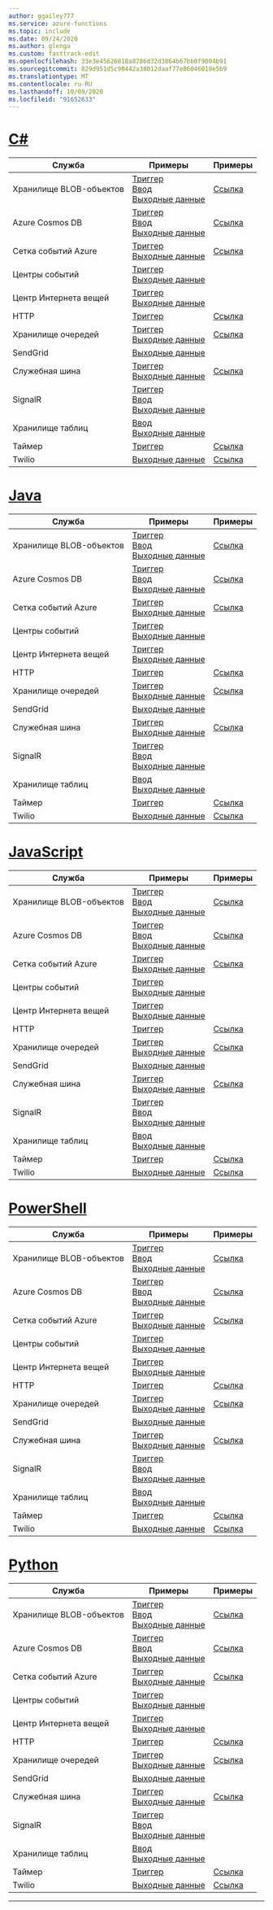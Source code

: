 ```yaml
---
author: ggailey777
ms.service: azure-functions
ms.topic: include
ms.date: 09/24/2020
ms.author: glenga
ms.custom: fasttrack-edit
ms.openlocfilehash: 33e3e45626818a8786d32d3864b67bb0f9004b91
ms.sourcegitcommit: 829d951d5c90442a38012daaf77e86046018e5b9
ms.translationtype: MT
ms.contentlocale: ru-RU
ms.lasthandoff: 10/09/2020
ms.locfileid: "91652633"
---
```

# <a name="c"></a>[C#](#tab/csharp)

| Служба | Примеры | Примеры |
| ---- | ----- | ------ | 
| Хранилище BLOB-объектов | [Триггер](../articles/azure-functions/functions-bindings-storage-blob-trigger.md?tabs=csharp#example)<br/>[Ввод](../articles/azure-functions/functions-bindings-storage-blob-input.md?tabs=csharp#example)<br/>[Выходные данные](../articles/azure-functions/functions-bindings-storage-blob-output.md?tabs=csharp#example) | [Ссылка](https://www.serverlesslibrary.net/?technology=Blob%20Storage&language=C%23) |
| Azure Cosmos DB |[Триггер](../articles/azure-functions/functions-bindings-cosmosdb-v2-trigger.md?tabs=csharp#example)<br/>[Ввод](../articles/azure-functions/functions-bindings-cosmosdb-v2-input.md?tabs=csharp#example)<br/>[Выходные данные](../articles/azure-functions/functions-bindings-cosmosdb-v2-output.md?tabs=csharp#example) | [Ссылка](https://www.serverlesslibrary.net/?technology=Cosmos%2CCosmos%20DB&language=C%23) |
| Сетка событий Azure |[Триггер](../articles/azure-functions/functions-bindings-event-grid-trigger.md?tabs=csharp#example)<br/>[Выходные данные](../articles/azure-functions/functions-bindings-event-grid-output.md?tabs=csharp#example) | [Ссылка](https://www.serverlesslibrary.net/?technology=Event%20Grid&language=C%23) |
| Центры событий |[Триггер](../articles/azure-functions/functions-bindings-event-hubs-trigger.md?tabs=csharp#example)<br/>[Выходные данные](../articles/azure-functions/functions-bindings-event-hubs-output.md?tabs=csharp#example) | |
| Центр Интернета вещей |[Триггер](../articles/azure-functions/functions-bindings-event-iot-trigger.md?tabs=csharp#example)<br/>[Выходные данные](../articles/azure-functions/functions-bindings-event-iot-output.md?tabs=csharp#example) | |
| HTTP |[Триггер](../articles/azure-functions/functions-bindings-http-webhook-trigger.md?tabs=csharp#example) | [Ссылка](https://www.serverlesslibrary.net/?language=C%23&filtertext=http) |
| Хранилище очередей | [Триггер](../articles/azure-functions/functions-bindings-storage-queue-trigger.md?tabs=csharp#example)<br/>[Выходные данные](../articles/azure-functions/functions-bindings-storage-queue-output.md?tabs=csharp#example) | [Ссылка](https://www.serverlesslibrary.net/?technology=Storage%20Queue&language=C%23) |
| SendGrid | [Выходные данные](../articles/azure-functions/functions-bindings-sendgrid.md?tabs=csharp#example) | |
| Служебная шина |[Триггер](../articles/azure-functions/functions-bindings-service-bus-trigger.md?tabs=csharp#example)<br/>[Выходные данные](../articles/azure-functions/functions-bindings-service-bus-output.md?tabs=csharp#example) | [Ссылка](https://www.serverlesslibrary.net/?technology=Service%20Bus%20Queue&language=C%23) |
| SignalR| [Триггер](../articles/azure-functions/functions-bindings-signalr-service-trigger.md?tabs=csharp#example)<br/>[Ввод](../articles/azure-functions/functions-bindings-signalr-service-input.md?tabs=csharp#example)<br/>[Выходные данные](../articles/azure-functions/functions-bindings-signalr-service-output.md?tabs=csharp) | |
| Хранилище таблиц| [Ввод](../articles/azure-functions/functions-bindings-storage-table.md?tabs=csharp#input)<br/>[Выходные данные](../articles/azure-functions/functions-bindings-storage-table.md?tabs=csharp#output) | |
| Таймер | [Триггер](../articles/azure-functions/functions-bindings-timer.md?tabs=csharp#example) | [Ссылка](https://www.serverlesslibrary.net/?language=C%23&filtertext=timer) |
| Twilio | [Выходные данные](../articles/azure-functions/functions-bindings-twilio.md?tabs=csharp#example---functions-2x-and-higher) | [Ссылка](https://www.serverlesslibrary.net/?language=C%23&filtertext=twilio) |

# <a name="java"></a>[Java](#tab/java)

| Служба | Примеры | Примеры |
| ---- | ----- | ------ | 
| Хранилище BLOB-объектов | [Триггер](../articles/azure-functions/functions-bindings-storage-blob-trigger.md?tabs=java#example)<br/>[Ввод](../articles/azure-functions/functions-bindings-storage-blob-input.md?tabs=java#example)<br/>[Выходные данные](../articles/azure-functions/functions-bindings-storage-blob-output.md?tabs=java#example) | [Ссылка](https://www.serverlesslibrary.net/?technology=Blob%20Storage&language=Java) |
| Azure Cosmos DB |[Триггер](../articles/azure-functions/functions-bindings-cosmosdb-v2-trigger.md?tabs=java#example)<br/>[Ввод](../articles/azure-functions/functions-bindings-cosmosdb-v2-input.md?tabs=java#example)<br/>[Выходные данные](../articles/azure-functions/functions-bindings-cosmosdb-v2-output.md?tabs=java#example) | [Ссылка](https://www.serverlesslibrary.net/?technology=Cosmos%2CCosmos%20DB&language=Java) |
| Сетка событий Azure |[Триггер](../articles/azure-functions/functions-bindings-event-grid-trigger.md?tabs=java#example)<br/>[Выходные данные](../articles/azure-functions/functions-bindings-event-grid-output.md?tabs=java#example) | [Ссылка](https://www.serverlesslibrary.net/?technology=Event%20Grid&language=Java) |
| Центры событий |[Триггер](../articles/azure-functions/functions-bindings-event-hubs-trigger.md?tabs=java#example)<br/>[Выходные данные](../articles/azure-functions/functions-bindings-event-hubs-output.md?tabs=java#example) | |
| Центр Интернета вещей |[Триггер](../articles/azure-functions/functions-bindings-event-iot-trigger.md?tabs=java#example)<br/>[Выходные данные](../articles/azure-functions/functions-bindings-event-iot-output.md?tabs=java#example) | |
| HTTP |[Триггер](../articles/azure-functions/functions-bindings-http-webhook-trigger.md?tabs=java#example) | [Ссылка](https://www.serverlesslibrary.net/?language=Java&filtertext=http) |
| Хранилище очередей | [Триггер](../articles/azure-functions/functions-bindings-storage-queue-trigger.md?tabs=java#example)<br/>[Выходные данные](../articles/azure-functions/functions-bindings-storage-queue-output.md?tabs=java#example) | [Ссылка](https://www.serverlesslibrary.net/?technology=Storage%20Queue&language=Java) |
| SendGrid | [Выходные данные](../articles/azure-functions/functions-bindings-sendgrid.md?tabs=java#example) | |
| Служебная шина |[Триггер](../articles/azure-functions/functions-bindings-service-bus-trigger.md?tabs=java#example)<br/>[Выходные данные](../articles/azure-functions/functions-bindings-service-bus-output.md?tabs=java#example) | [Ссылка](https://www.serverlesslibrary.net/?technology=Service%20Bus%20Queue&language=Java) |
| SignalR| [Триггер](../articles/azure-functions/functions-bindings-signalr-service-trigger.md?tabs=java#example)<br/>[Ввод](../articles/azure-functions/functions-bindings-signalr-service-input.md?tabs=java#example)<br/>[Выходные данные](../articles/azure-functions/functions-bindings-signalr-service-output.md?tabs=java) | |
| Хранилище таблиц| [Ввод](../articles/azure-functions/functions-bindings-storage-table.md?tabs=java#input)<br/>[Выходные данные](../articles/azure-functions/functions-bindings-storage-table.md?tabs=java#output) | |
| Таймер | [Триггер](../articles/azure-functions/functions-bindings-timer.md?tabs=java#example) | [Ссылка](https://www.serverlesslibrary.net/?language=Java&filtertext=timer) |
| Twilio | [Выходные данные](../articles/azure-functions/functions-bindings-twilio.md?tabs=java#example---functions-2x-and-higher) | [Ссылка](https://www.serverlesslibrary.net/?language=Java&filtertext=twilio) |

# <a name="javascript"></a>[JavaScript](#tab/javascript)

| Служба | Примеры | Примеры |
| ---- | ----- | ------ | 
| Хранилище BLOB-объектов | [Триггер](../articles/azure-functions/functions-bindings-storage-blob-trigger.md?tabs=javascript#example)<br/>[Ввод](../articles/azure-functions/functions-bindings-storage-blob-input.md?tabs=javascript#example)<br/>[Выходные данные](../articles/azure-functions/functions-bindings-storage-blob-output.md?tabs=javascript#example) | [Ссылка](https://www.serverlesslibrary.net/?technology=Blob%20Storage&language=JavaScript) |
| Azure Cosmos DB |[Триггер](../articles/azure-functions/functions-bindings-cosmosdb-v2-trigger.md?tabs=javascript#example)<br/>[Ввод](../articles/azure-functions/functions-bindings-cosmosdb-v2-input.md?tabs=javascript#example)<br/>[Выходные данные](../articles/azure-functions/functions-bindings-cosmosdb-v2-output.md?tabs=javascript#example) | [Ссылка](https://www.serverlesslibrary.net/?technology=Cosmos%2CCosmos%20DB&language=JavaScript) |
| Сетка событий Azure |[Триггер](../articles/azure-functions/functions-bindings-event-grid-trigger.md?tabs=javascript#example)<br/>[Выходные данные](../articles/azure-functions/functions-bindings-event-grid-output.md?tabs=javascript#example) | [Ссылка](https://www.serverlesslibrary.net/?technology=Event%20Grid&language=JavaScript) |
| Центры событий |[Триггер](../articles/azure-functions/functions-bindings-event-hubs-trigger.md?tabs=javascript#example)<br/>[Выходные данные](../articles/azure-functions/functions-bindings-event-hubs-output.md?tabs=javascript#example) | |
| Центр Интернета вещей |[Триггер](../articles/azure-functions/functions-bindings-event-iot-trigger.md?tabs=javascript#example)<br/>[Выходные данные](../articles/azure-functions/functions-bindings-event-iot-output.md?tabs=javascript#example) | |
| HTTP |[Триггер](../articles/azure-functions/functions-bindings-http-webhook-trigger.md?tabs=javascript#example) | [Ссылка](https://www.serverlesslibrary.net/?language=JavaScript&filtertext=http) |
| Хранилище очередей | [Триггер](../articles/azure-functions/functions-bindings-storage-queue-trigger.md?tabs=javascript#example)<br/>[Выходные данные](../articles/azure-functions/functions-bindings-storage-queue-output.md?tabs=javascript#example) | [Ссылка](https://www.serverlesslibrary.net/?technology=Storage%20Queue&language=JavaScript) |
| SendGrid | [Выходные данные](../articles/azure-functions/functions-bindings-sendgrid.md?tabs=javascript#example) | |
| Служебная шина |[Триггер](../articles/azure-functions/functions-bindings-service-bus-trigger.md?tabs=javascript#example)<br/>[Выходные данные](../articles/azure-functions/functions-bindings-service-bus-output.md?tabs=javascript#example) | [Ссылка](https://www.serverlesslibrary.net/?technology=Service%20Bus%20Queue&language=JavaScript) |
| SignalR| [Триггер](../articles/azure-functions/functions-bindings-signalr-service-trigger.md?tabs=javascript#example)<br/>[Ввод](../articles/azure-functions/functions-bindings-signalr-service-input.md?tabs=javascript#example)<br/>[Выходные данные](../articles/azure-functions/functions-bindings-signalr-service-output.md?tabs=javascript) | |
| Хранилище таблиц| [Ввод](../articles/azure-functions/functions-bindings-storage-table.md?tabs=javascript#input)<br/>[Выходные данные](../articles/azure-functions/functions-bindings-storage-table.md?tabs=javascript#output) | |
| Таймер | [Триггер](../articles/azure-functions/functions-bindings-timer.md?tabs=javascript#example) | [Ссылка](https://www.serverlesslibrary.net/?language=JavaScript&filtertext=timer) |
| Twilio | [Выходные данные](../articles/azure-functions/functions-bindings-twilio.md?tabs=javascript#example---functions-2x-and-higher) | [Ссылка](https://www.serverlesslibrary.net/?language=JavaScript&filtertext=twilio) |

# <a name="powershell"></a>[PowerShell](#tab/powershell)

| Служба | Примеры | Примеры |
| ---- | ----- | ------ | 
| Хранилище BLOB-объектов | [Триггер](../articles/azure-functions/functions-bindings-storage-blob-trigger.md?tabs=powershell#example)<br/>[Ввод](../articles/azure-functions/functions-bindings-storage-blob-input.md?tabs=powershell#example)<br/>[Выходные данные](../articles/azure-functions/functions-bindings-storage-blob-output.md?tabs=powershell#example) | [Ссылка](https://www.serverlesslibrary.net/?technology=Blob%20Storage&language=PowerShell) |
| Azure Cosmos DB |[Триггер](../articles/azure-functions/functions-bindings-cosmosdb-v2-trigger.md?tabs=powershell#example)<br/>[Ввод](../articles/azure-functions/functions-bindings-cosmosdb-v2-input.md?tabs=powershell#example)<br/>[Выходные данные](../articles/azure-functions/functions-bindings-cosmosdb-v2-output.md?tabs=powershell#example) | [Ссылка](https://www.serverlesslibrary.net/?technology=Cosmos%2CCosmos%20DB&language=PowerShell) |
| Сетка событий Azure |[Триггер](../articles/azure-functions/functions-bindings-event-grid-trigger.md?tabs=powershell#example)<br/>[Выходные данные](../articles/azure-functions/functions-bindings-event-grid-output.md?tabs=powershell#example) | [Ссылка](https://www.serverlesslibrary.net/?technology=Event%20Grid&language=PowerShell) |
| Центры событий |[Триггер](../articles/azure-functions/functions-bindings-event-hubs-trigger.md?tabs=powershell#example)<br/>[Выходные данные](../articles/azure-functions/functions-bindings-event-hubs-output.md?tabs=powershell#example) | |
| Центр Интернета вещей |[Триггер](../articles/azure-functions/functions-bindings-event-iot-trigger.md?tabs=powershell#example)<br/>[Выходные данные](../articles/azure-functions/functions-bindings-event-iot-output.md?tabs=powershell#example) | |
| HTTP |[Триггер](../articles/azure-functions/functions-bindings-http-webhook-trigger.md?tabs=powershell#example) | [Ссылка](https://www.serverlesslibrary.net/?language=PowerShell&filtertext=http) |
| Хранилище очередей | [Триггер](../articles/azure-functions/functions-bindings-storage-queue-trigger.md?tabs=powershell#example)<br/>[Выходные данные](../articles/azure-functions/functions-bindings-storage-queue-output.md?tabs=powershell#example) | [Ссылка](https://www.serverlesslibrary.net/?technology=Storage%20Queue&language=PowerShell) |
| SendGrid | [Выходные данные](../articles/azure-functions/functions-bindings-sendgrid.md?tabs=powershell#example) | |
| Служебная шина |[Триггер](../articles/azure-functions/functions-bindings-service-bus-trigger.md?tabs=powershell#example)<br/>[Выходные данные](../articles/azure-functions/functions-bindings-service-bus-output.md?tabs=powershell#example) | [Ссылка](https://www.serverlesslibrary.net/?technology=Service%20Bus%20Queue&language=PowerShell) |
| SignalR| [Триггер](../articles/azure-functions/functions-bindings-signalr-service-trigger.md?tabs=powershell#example)<br/>[Ввод](../articles/azure-functions/functions-bindings-signalr-service-input.md?tabs=powershell#example)<br/>[Выходные данные](../articles/azure-functions/functions-bindings-signalr-service-output.md?tabs=powershell) | |
| Хранилище таблиц| [Ввод](../articles/azure-functions/functions-bindings-storage-table.md?tabs=powershell#input)<br/>[Выходные данные](../articles/azure-functions/functions-bindings-storage-table.md?tabs=powershell#output) | |
| Таймер | [Триггер](../articles/azure-functions/functions-bindings-timer.md?tabs=powershell#example) | [Ссылка](https://www.serverlesslibrary.net/?language=PowerShell&filtertext=timer) |
| Twilio | [Выходные данные](../articles/azure-functions/functions-bindings-twilio.md?tabs=powershell#example---functions-2x-and-higher) | [Ссылка](https://www.serverlesslibrary.net/?language=PowerShell&filtertext=twilio) |

# <a name="python"></a>[Python](#tab/python)

| Служба | Примеры | Примеры |
| ---- | ----- | ------ | 
| Хранилище BLOB-объектов | [Триггер](../articles/azure-functions/functions-bindings-storage-blob-trigger.md?tabs=python#example)<br/>[Ввод](../articles/azure-functions/functions-bindings-storage-blob-input.md?tabs=python#example)<br/>[Выходные данные](../articles/azure-functions/functions-bindings-storage-blob-output.md?tabs=python#example) | [Ссылка](https://www.serverlesslibrary.net/?technology=Blob%20Storage&language=Python) |
| Azure Cosmos DB |[Триггер](../articles/azure-functions/functions-bindings-cosmosdb-v2-trigger.md?tabs=python#example)<br/>[Ввод](../articles/azure-functions/functions-bindings-cosmosdb-v2-input.md?tabs=python#example)<br/>[Выходные данные](../articles/azure-functions/functions-bindings-cosmosdb-v2-output.md?tabs=python#example) | [Ссылка](https://www.serverlesslibrary.net/?technology=Cosmos%2CCosmos%20DB&language=Python) |
| Сетка событий Azure |[Триггер](../articles/azure-functions/functions-bindings-event-grid-trigger.md?tabs=python#example)<br/>[Выходные данные](../articles/azure-functions/functions-bindings-event-grid-output.md?tabs=python#example) | [Ссылка](https://www.serverlesslibrary.net/?technology=Event%20Grid&language=Python) |
| Центры событий |[Триггер](../articles/azure-functions/functions-bindings-event-hubs-trigger.md?tabs=python#example)<br/>[Выходные данные](../articles/azure-functions/functions-bindings-event-hubs-output.md?tabs=python#example) | |
| Центр Интернета вещей |[Триггер](../articles/azure-functions/functions-bindings-event-iot-trigger.md?tabs=python#example)<br/>[Выходные данные](../articles/azure-functions/functions-bindings-event-iot-output.md?tabs=python#example) | |
| HTTP |[Триггер](../articles/azure-functions/functions-bindings-http-webhook-trigger.md?tabs=python#example) | [Ссылка](https://www.serverlesslibrary.net/?language=Python&filtertext=http) |
| Хранилище очередей | [Триггер](../articles/azure-functions/functions-bindings-storage-queue-trigger.md?tabs=python#example)<br/>[Выходные данные](../articles/azure-functions/functions-bindings-storage-queue-output.md?tabs=python#example) | [Ссылка](https://www.serverlesslibrary.net/?technology=Storage%20Queue&language=Python) |
| SendGrid | [Выходные данные](../articles/azure-functions/functions-bindings-sendgrid.md?tabs=python#example) | |
| Служебная шина |[Триггер](../articles/azure-functions/functions-bindings-service-bus-trigger.md?tabs=python#example)<br/>[Выходные данные](../articles/azure-functions/functions-bindings-service-bus-output.md?tabs=python#example) | [Ссылка](https://www.serverlesslibrary.net/?technology=Service%20Bus%20Queue&language=Python) |
| SignalR| [Триггер](../articles/azure-functions/functions-bindings-signalr-service-trigger.md?tabs=python#example)<br/>[Ввод](../articles/azure-functions/functions-bindings-signalr-service-input.md?tabs=python#example)<br/>[Выходные данные](../articles/azure-functions/functions-bindings-signalr-service-output.md?tabs=python) | |
| Хранилище таблиц| [Ввод](../articles/azure-functions/functions-bindings-storage-table.md?tabs=python#input)<br/>[Выходные данные](../articles/azure-functions/functions-bindings-storage-table.md?tabs=python#output) | |
| Таймер | [Триггер](../articles/azure-functions/functions-bindings-timer.md?tabs=python#example) | [Ссылка](https://www.serverlesslibrary.net/?language=Python&filtertext=timer) |
| Twilio | [Выходные данные](../articles/azure-functions/functions-bindings-twilio.md?tabs=python#example---functions-2x-and-higher) | [Ссылка](https://www.serverlesslibrary.net/?language=Python&filtertext=twilio) |

---

